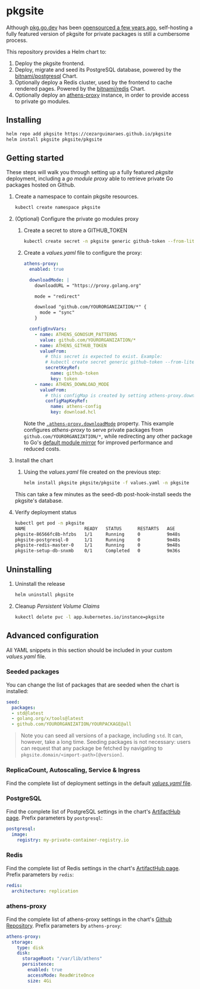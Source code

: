 # pkgsite

Although [pkg.go.dev](https://pkg.go.dev/) has been [opensourced a few years ago](https://go.dev/blog/pkgsite), self-hosting a fully featured version of pkgsite for private packages is still a cumbersome process. 

This repository provides a Helm chart to:
1. Deploy the pkgsite frontend.
2. Deploy, migrate and seed its PostgreSQL database, powered by the [bitnami/postgresql](https://artifacthub.io/packages/helm/bitnami/postgresql) Chart.
3. Optionally deploy a Redis cluster, used by the frontend to cache rendered pages. Powered by the [bitnami/redis](https://artifacthub.io/packages/helm/bitnami/redis) Chart.
4. Optionally deploy an [athens-proxy](https://github.com/gomods/athens#welcome-to-athens-gophers) instance, in order to provide access to private go modules.

## Installing

```bash
helm repo add pkgsite https://cezarguimaraes.github.io/pkgsite
helm install pkgsite pkgsite/pkgsite
```

## Getting started

These steps will walk you through setting up a fully featured _pkgsite_ deployment, including a _go module proxy_ able to retrieve private Go packages hosted on Github.

1. Create a namespace to contain pkgsite resources.

   ```bash
   kubectl create namespace pkgsite
   ```
2. (Optional) Configure the private go modules proxy
   1. Create a secret to store a GITHUB_TOKEN

       ```bash
       kubectl create secret -n pkgsite generic github-token --from-literal=token=$GITHUB_TOKEN
       ```

    2. Create a _values.yaml_ file to configure the proxy:
  
        ```yaml
        athens-proxy:
          enabled: true
        
          downloadMode: |
            downloadURL = "https://proxy.golang.org"
        
            mode = "redirect"
        
            download "github.com/YOURORGANIZATION/*" {
              mode = "sync"
            }
        
          configEnvVars:
            - name: ATHENS_GONOSUM_PATTERNS
              value: github.com/YOURORGANIZATION/*
            - name: ATHENS_GITHUB_TOKEN
              valueFrom:
                # this secret is expected to exist. Example:
                # kubectl create secret generic github-token --from-literal=token=$GITHUB_TOKEN
                secretKeyRef:
                  name: github-token
                  key: token
            - name: ATHENS_DOWNLOAD_MODE
              valueFrom:
                # this configMap is created by setting athens-proxy.downloadMode
                configMapKeyRef:
                  name: athens-config
                  key: download.hcl
        ```

        Note the [`.athens-proxy.downloadMode`](https://docs.gomods.io/configuration/download/) property. This example configures _athens-proxy_ to serve private packages from `github.com/YOURORGANIZATION/*`, while redirecting any other package to Go's [default module mirror](https://proxy.golang.org/) for improved performance and reduced costs.
3. Install the chart
   1. Using the _values.yaml_ file created on the previous step:
  
      ```bash
      helm install pkgsite pkgsite/pkgsite -f values.yaml -n pkgsite
      ```

    This can take a few minutes as the seed-db post-hook-install seeds the
    pkgsite's database.
4. Verify deployment status

   ```bash
   kubectl get pod -n pkgsite
   NAME                      READY   STATUS      RESTARTS   AGE
   pkgsite-86566fc8b-hfzbs   1/1     Running     0          9m48s
   pkgsite-postgresql-0      1/1     Running     0          9m48s
   pkgsite-redis-master-0    1/1     Running     0          9m48s
   pkgsite-setup-db-snxmb    0/1     Completed   0          9m36s
   ```


## Uninstalling

1. Uninstall the release

    ```bash
    helm uninstall pkgsite
    ```
2. Cleanup _Persistent Volume Claims_

    ```bash
    kukectl delete pvc -l app.kubernetes.io/instance=pkgsite

    ```

## Advanced configuration

All YAML snippets in this section should be included in your custom _values.yaml_ file.

### Seeded packages

   You can change the list of packages that are seeded when the chart is installed:

   ```yaml
   seed:
     packages:
     - std@latest
     - golang.org/x/tools@latest
     - github.com/YOURORGANIZATION/YOURPACKAGE@all
   ```

   > Note you can seed all versions of a package, including `std`. It can, however, take a long time. Seeding packages is not necessary: users can request that any package be fetched by navigating to `pkgsite.domain/<import-path>[@version]`.

### ReplicaCount, Autoscaling, Service & Ingress

   Find the complete list of deployment settings in the default [_values.yaml_ file](./helm/values.yaml).

### PostgreSQL

   Find the complete list of PostgreSQL settings in the chart's [ArtifactHub page](https://artifacthub.io/packages/helm/bitnami/postgresql#parameters). Prefix parameters by `postgresql`:

   ```yaml
   postgresql:
     image:
       registry: my-private-container-registry.io
   ```

### Redis

   Find the complete list of Redis settings in the chart's [ArtifactHub page](https://artifacthub.io/packages/helm/bitnami/redis#parameters). Prefix parameters by `redis`:

   ```yaml
   redis:
     architecture: replication
   ```

### athens-proxy

   Find the complete list of athens-proxy settings in the chart's [Github Repository](https://github.com/gomods/athens-charts/blob/main/charts/athens-proxy/values.yaml). Prefix parameters by `athens-proxy`:
   
   ```yaml
   athens-proxy:
     storage:
       type: disk
       disk:
         storageRoot: "/var/lib/athens"
         persistence:
           enabled: true
           accessMode: ReadWriteOnce
           size: 4Gi
   ```
